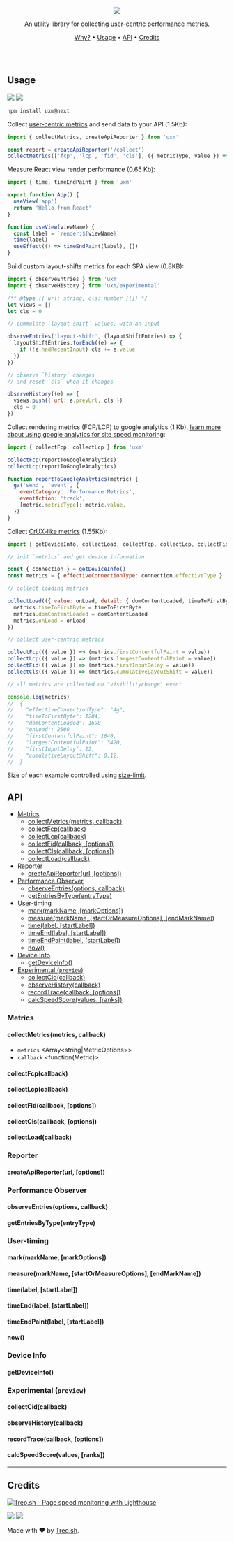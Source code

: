 <p align="center">
  <img src="./.github/logo.png" />
</p>

<p align="center">
  An utility library for collecting user-centric performance metrics.
</p>

<p align="center">
  <a href="#">Why?</a> • <a href="#usage">Usage</a> • <a href="#api">API</a> • <a href="#credits">Credits</a>
</p>

<br/>
<br/>

## Usage

[![](https://img.shields.io/npm/v/uxm.svg)](https://npmjs.org/package/uxm)
[![](https://img.shields.io/badge/license-MIT-blue.svg)](./LICENSE)

```bash
npm install uxm@next
```

Collect [user-centric metrics](https://web.dev/metrics/) and send data to your API (1.5Kb):

```js
import { collectMetrics, createApiReporter } from 'uxm'

const report = createApiReporter('/collect')
collectMetrics(['fcp', 'lcp', 'fid', 'cls'], ({ metricType, value }) => report({ [metricType]: value }))
```

Measure React view render performance (0.65 Kb):

```js
import { time, timeEndPaint } from 'uxm'

export function App() {
  useView('app')
  return 'Hello from React'
}

function useView(viewName) {
  const label = `render:${viewName}`
  time(label)
  useEffect(() => timeEndPaint(label), [])
}
```

Build custom layout-shifts metrics for each SPA view (0.8KB):

```js
import { observeEntries } from 'uxm'
import { observeHistory } from 'uxm/experimental'

/** @type {{ url: string, cls: number }[]} */
let views = []
let cls = 0

// cummulate `layout-shift` values, with an input

observeEntries('layout-shift', (layoutShiftEntries) => {
  layoutShiftEntries.forEach((e) => {
    if (!e.hadRecentInput) cls += e.value
  })
})

// observe `history` changes
// and reset `cls` when it changes

observeHistory((e) => {
  views.push({ url: e.prevUrl, cls })
  cls = 0
})
```

Collect rendering metrics (FCP/LCP) to google analytics (1 Kb), [learn more about using google analytics for site speed monitoring](https://philipwalton.com/articles/the-google-analytics-setup-i-use-on-every-site-i-build/#performance-tracking):

```js
import { collectFcp, collectLcp } from 'uxm'

collectFcp(reportToGoogleAnalytics)
collectLcp(reportToGoogleAnalytics)

function reportToGoogleAnalytics(metric) {
  ga('send', 'event', {
    eventCategory: 'Performance Metrics',
    eventAction: 'track',
    [metric.metricType]: metric.value,
  })
}
```

Collect [CrUX-like metrics](https://developers.google.com/web/tools/chrome-user-experience-report/) (1.55Kb):

```js
import { getDeviceInfo, collectLoad, collectFcp, collectLcp, collectFid, collectCls } from 'uxm'

// init `metrics` and get device information

const { connection } = getDeviceInfo()
const metrics = { effectiveConnectionType: connection.effectiveType }

// collect loading metrics

collectLoad(({ value: onLoad, detail: { domContentLoaded, timeToFirstByte } }) => {
  metrics.timeToFirstByte = timeToFirstByte
  metrics.domContentLoaded = domContentLoaded
  metrics.onLoad = onLoad
})

// collect user-centric metrics

collectFcp(({ value }) => (metrics.firstContentfulPaint = value))
collectLcp(({ value }) => (metrics.largestContentfulPaint = value))
collectFid(({ value }) => (metrics.firstInputDelay = value))
collectCls(({ value }) => (metrics.cumulativeLayoutShift = value))

// all metrics are collected on "visibilitychange" event

console.log(metrics)
//  {
//    "effectiveConnectionType": "4g",
//    "timeToFirstByte": 1204,
//    "domContentLoaded": 1698,
//    "onLoad": 2508
//    "firstContentfulPaint": 1646,
//    "largestContentfulPaint": 3420,
//    "firstInputDelay": 12,
//    "cumulativeLayoutShift": 0.12,
//  }
```

Size of each example controlled using [size-limit](./package.json#L74).

## API

- [Metrics](#metrics)
  - [collectMetrics(metrics, callback)](#)
  - [collectFcp(callback)](#)
  - [collectLcp(callback)](#)
  - [collectFid(callback, [options])](#)
  - [collectCls(callback, [options])](#)
  - [collectLoad(callback)](#)
- [Reporter](#reporter)
  - [createApiReporter(url, [options])](#)
- [Performance Observer](#performance-observer)
  - [observeEntries(options, callback)](#)
  - [getEntriesByType(entryType)](#)
- [User-timing](#user-timing)
  - [mark(markName, [markOptions])](#)
  - [measure(markName, [startOrMeasureOptions], [endMarkName])](#)
  - [time(label, [startLabel])](#)
  - [timeEnd(label, [startLabel])](#)
  - [timeEndPaint(label, [startLabel])](#)
  - [now()](#)
- [Device Info](#device-info)
  - [getDeviceInfo()](#)
- [Experimental (`preview`)](#experimental-preview)
  - [collectCid(callback)](#)
  - [observeHistory(callback)](#)
  - [recordTrace(callback, [options])](#)
  - [calcSpeedScore(values, [ranks])](#)

### Metrics

#### collectMetrics(metrics, callback)

- `metrics` <Array<string|MetricOptions>>
- `callback` <function(Metric)>

#### collectFcp(callback)

#### collectLcp(callback)

#### collectFid(callback, [options])

#### collectCls(callback, [options])

#### collectLoad(callback)

### Reporter

#### createApiReporter(url, [options])

### Performance Observer

#### observeEntries(options, callback)

#### getEntriesByType(entryType)

### User-timing

#### mark(markName, [markOptions])

#### measure(markName, [startOrMeasureOptions], [endMarkName])

#### time(label, [startLabel])

#### timeEnd(label, [startLabel])

#### timeEndPaint(label, [startLabel])

#### now()

### Device Info

#### getDeviceInfo()

### Experimental (`preview`)

#### collectCid(callback)

#### observeHistory(callback)

#### recordTrace(callback, [options])

#### calcSpeedScore(values, [ranks])

---

## Credits

[![Treo.sh - Page speed monitoring with Lighthouse](https://user-images.githubusercontent.com/158189/66038877-a06abd80-e513-11e9-837f-097f44544326.jpg)](https://treo.sh/)

[![](https://github.com/treosh/uxm/workflows/CI/badge.svg)](https://github.com/treosh/uxm/actions?query=workflow%3ACI)
[![](https://img.shields.io/badge/license-MIT-blue.svg)](./LICENSE)

Made with ❤️ by [Treo.sh](https://treo.sh/).
